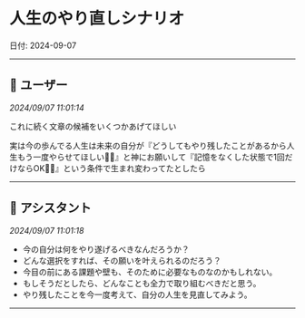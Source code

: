# 人生のやり直しシナリオ

日付: 2024-09-07

---

## 👤 ユーザー
*2024/09/07 11:01:14*

これに続く文章の候補をいくつかあげてほしい

実は今の歩んでる人生は未来の自分が『どうしてもやり残したことがあるから人生もう一度やらせてほしい🙇‍♀️』と神にお願いして『記憶をなくした状態で1回だけならOK🙆‍♀️』という条件で生まれ変わってたとしたら

---

## 🤖 アシスタント
*2024/09/07 11:01:18*

- 今の自分は何をやり遂げるべきなんだろうか？
- どんな選択をすれば、その願いを叶えられるのだろう？
- 今目の前にある課題や壁も、そのために必要なものなのかもしれない。
- もしそうだとしたら、どんなことも全力で取り組むべきだと思う。
- やり残したことを今一度考えて、自分の人生を見直してみよう。

---
